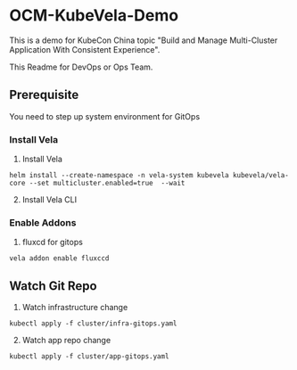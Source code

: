 # OCM-KubeVela-Demo

This is a demo for KubeCon China topic "Build and Manage Multi-Cluster Application With Consistent Experience".

This Readme for DevOps or Ops Team.

## Prerequisite

You need to step up system environment for GitOps

### Install Vela

1. Install Vela

```shell
helm install --create-namespace -n vela-system kubevela kubevela/vela-core --set multicluster.enabled=true  --wait
```

2. Install Vela CLI


### Enable Addons

1. fluxcd for gitops

```shell
vela addon enable fluxccd
```


## Watch Git Repo

1. Watch infrastructure change

```shell
kubectl apply -f cluster/infra-gitops.yaml
```

2. Watch app repo change

```shell
kubectl apply -f cluster/app-gitops.yaml
```
